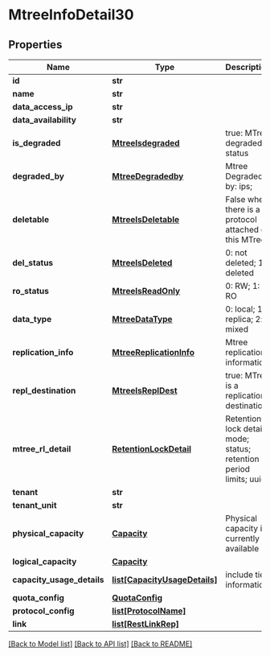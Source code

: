 # MtreeInfoDetail30

## Properties
Name | Type | Description | Notes
------------ | ------------- | ------------- | -------------
**id** | **str** |  | 
**name** | **str** |  | 
**data_access_ip** | **str** |  | [optional] 
**data_availability** | **str** |  | 
**is_degraded** | [**MtreeIsdegraded**](MtreeIsdegraded.md) | true: MTree degraded status | [optional] 
**degraded_by** | [**MtreeDegradedby**](MtreeDegradedby.md) | Mtree Degraded by: ips; | [optional] 
**deletable** | [**MtreeIsDeletable**](MtreeIsDeletable.md) | False when there is a protocol attached on this MTree | [optional] 
**del_status** | [**MtreeIsDeleted**](MtreeIsDeleted.md) | 0: not deleted; 1: deleted | [optional] 
**ro_status** | [**MtreeIsReadOnly**](MtreeIsReadOnly.md) | 0: RW; 1: RO | [optional] 
**data_type** | [**MtreeDataType**](MtreeDataType.md) | 0: local; 1: replica; 2: mixed | [optional] 
**replication_info** | [**MtreeReplicationInfo**](MtreeReplicationInfo.md) | Mtree replication information | [optional] 
**repl_destination** | [**MtreeIsReplDest**](MtreeIsReplDest.md) | true: MTree is a replication destination | [optional] 
**mtree_rl_detail** | [**RetentionLockDetail**](RetentionLockDetail.md) | Retention lock detail: mode; status; retention period limits; uuid | [optional] 
**tenant** | **str** |  | [optional] 
**tenant_unit** | **str** |  | [optional] 
**physical_capacity** | [**Capacity**](Capacity.md) | Physical capacity is currently available | [optional] 
**logical_capacity** | [**Capacity**](Capacity.md) |  | [optional] 
**capacity_usage_details** | [**list[CapacityUsageDetails]**](CapacityUsageDetails.md) | include tier information | [optional] 
**quota_config** | [**QuotaConfig**](QuotaConfig.md) |  | [optional] 
**protocol_config** | [**list[ProtocolName]**](ProtocolName.md) |  | [optional] 
**link** | [**list[RestLinkRep]**](RestLinkRep.md) |  | [optional] 

[[Back to Model list]](../README.md#documentation-for-models) [[Back to API list]](../README.md#documentation-for-api-endpoints) [[Back to README]](../README.md)


